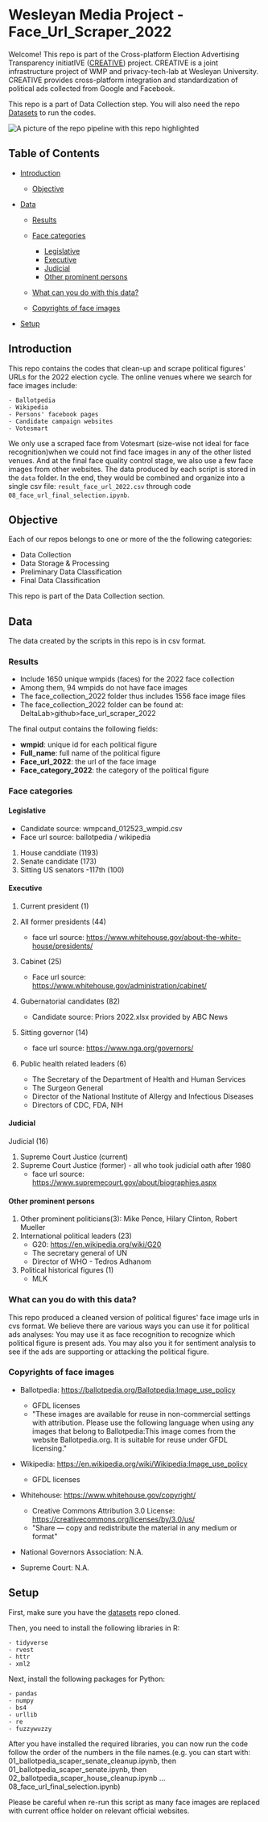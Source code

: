 # Wesleyan Media Project - Face_Url_Scraper_2022

Welcome! This repo is part of the Cross-platform Election Advertising Transparency initiatIVE ([CREATIVE](https://www.creativewmp.com/)) project. CREATIVE is a joint infrastructure project of WMP and privacy-tech-lab at Wesleyan University. CREATIVE provides cross-platform integration and standardization of political ads collected from Google and Facebook.

This repo is a part of Data Collection step. You will also need the repo [Datasets](https://github.com/Wesleyan-Media-Project/datasets) to run the codes.

![A picture of the repo pipeline with this repo highlighted](data/Pipelines.png)


## Table of Contents


- [Introduction](#introduction)
    - [Objective](#objective) 
        

- [Data](#data)
    - [Results](#results)
    - [Face categories](#face-categories)
        - [Legislative](#legislative)
        - [Executive](#executive)
        - [Judicial](#judicial)
        - [Other prominent persons](#other-prominent-persons)

    - [What can you do with this data?](#what-can-you-do-with-this-data)
    - [Copyrights of face images](#copyrights-of-face-images)

- [Setup](#setup)
## Introduction
This repo contains the codes that clean-up and scrape political figures' URLs for the 2022 election cycle. The online venues where we search for face images include:

    - Ballotpedia 
    - Wikipedia
    - Persons' facebook pages
    - Candidate campaign websites
    - Votesmart

We only use a scraped face from Votesmart (size-wise not ideal for face recognition)when we could not find face images in any of the other listed venues. And at the final face quality control stage, we also use a few face images from other websites. The data produced by each script is stored in the `data` folder. In the end, they would be combined and organize into a single csv file: `result_face_url_2022.csv` through code `08_face_url_final_selection.ipynb`.



## Objective



Each of our repos belongs to one or more of the the following categories:
- Data Collection
- Data Storage & Processing
- Preliminary Data Classification
- Final Data Classification

This repo is part of the Data Collection section.



## Data

The data created by the scripts in this repo is in csv format. 

### Results
- Include 1650 unique wmpids (faces) for the 2022 face collection
- Among them, 94 wmpids do not have face images
- The face_collection_2022 folder thus includes 1556 face image files
- The face_collection_2022 folder can be found at: DeltaLab>github>face_url_scraper_2022

The final output contains the following fields:

 - **wmpid**: unique id for each political figure
 - **Full_name**: full name of the political figure
 - **Face_url_2022**: the url of the face image
 - **Face_category_2022**: the category of the political figure 
### Face categories

#### Legislative
- Candidate source: wmpcand_012523_wmpid.csv
- Face url source: ballotpedia / wikipedia

1. House canddiate (1193)
2. Senate candidate (173) 
3. Sitting US senators -117th (100)

#### Executive
1. Current president (1)

2. All former presidents (44)
    - face url source: https://www.whitehouse.gov/about-the-white-house/presidents/
    
3. Cabinet (25) 
    - Face url source: https://www.whitehouse.gov/administration/cabinet/
    
4. Gubernatorial candidates (82)
    - Candidate source: Priors 2022.xlsx provided by ABC News

5. Sitting governor (14)
    - face url source: https://www.nga.org/governors/
    
6. Public health related leaders (6)
    - The Secretary of the Department of Health and Human Services
    - The Surgeon General
    - Director of the National Institute of Allergy and Infectious Diseases
    - Directors of CDC, FDA, NIH

#### Judicial
Judicial (16)
1. Supreme Court Justice (current)
2. Supreme Court Justice (former) - all who took judicial oath after 1980
    - face url source: https://www.supremecourt.gov/about/biographies.aspx

#### Other prominent persons
1. Other prominent politicians(3): Mike Pence, Hilary Clinton, Robert Mueller
2. International political leaders (23)
    - G20: https://en.wikipedia.org/wiki/G20
    - The secretary general of UN
    - Director of WHO - Tedros Adhanom
3. Political historical figures (1)
    - MLK


### What can you do with this data?
This repo produced a cleaned version of political figures' face image urls in cvs format. We believe there are various ways you can use it for political ads analyses: You may use it as face recognition to recognize which political figure is present ads.
You may also you it for sentiment analysis to see if the ads are supporting or attacking the political figure.

### Copyrights of face images
- Ballotpedia: https://ballotpedia.org/Ballotpedia:Image_use_policy
    - GFDL licenses
    - "These images are available for reuse in non-commercial settings with attribution. Please use the following language when using any images that belong to Ballotpedia:This image comes from the website Ballotpedia.org. It is suitable for reuse under GFDL licensing."
    
- Wikipedia: https://en.wikipedia.org/wiki/Wikipedia:Image_use_policy
    - GFDL licenses
- Whitehouse: https://www.whitehouse.gov/copyright/
    - Creative Commons Attribution 3.0 License: https://creativecommons.org/licenses/by/3.0/us/
    - "Share — copy and redistribute the material in any medium or format"
- National Governors Association: N.A.
- Supreme Court: N.A.



## Setup

 First, make sure you have the [datasets](https://github.com/Wesleyan-Media-Project/datasets) repo cloned. 

 Then, you need to install the following libraries in R:

    - tidyverse
    - rvest
    - httr
    - xml2
 Next, install the following packages for Python:

    - pandas
    - numpy
    - bs4
    - urllib
    - re
    - fuzzywuzzy
After you have installed the required libraries, you can now run the code follow the order of the numbers in the file names.(e.g. you can start with: 01_ballotpedia_scaper_senate_cleanup.ipynb, then 01_ballotpedia_scaper_senate.ipynb, then 02_ballotpedia_scaper_house_cleanup.ipynb ...
  08_face_url_final_selection.ipynb)

Please be careful when re-run this script as many face images are replaced with current office holder on relevant official websites.
